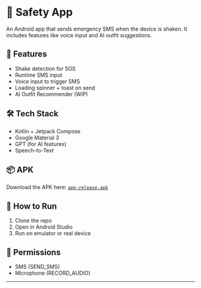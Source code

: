 # 🚨 Safety App

An Android app that sends emergency SMS when the device is shaken. It includes features like voice input and AI outfit suggestions.

## 📱 Features
- Shake detection for SOS
- Runtime SMS input
- Voice input to trigger SMS
- Loading spinner + toast on send
- AI Outfit Recommender (WIP)

## 🛠 Tech Stack
- Kotlin + Jetpack Compose
- Google Material 3
- GPT (for AI features)
- Speech-to-Text

## 📦 APK
Download the APK here: [`app-release.apk`](apk/app-release.apk)

## 🚀 How to Run
1. Clone the repo
2. Open in Android Studio
3. Run on emulator or real device

## 🔐 Permissions
- SMS (SEND_SMS)
- Microphone (RECORD_AUDIO)

---